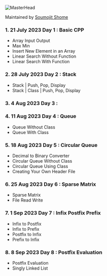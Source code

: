 ![MasterHead](https://bestanimations.com/media/sky/1088683783milky-way-night-sky-gif.gif)

Maintained by [Soumojit Shome](https://iamsoumojit.vercel.app/)

### 1. 21 July 2023 Day 1 : Basic CPP

* Array Input Output
* Max Min
* Insert New Element in an Array
* Linear Search Without Function
* Linear Search With Function

### 2. 28 July 2023 Day 2 : Stack

* Stack | Push, Pop, Display
* Stack | Class | Push, Pop, Display

### 3. 4 Aug 2023 Day 3 :

### 4. 11 Aug 2023 Day 4 : Queue

* Queue Without Class
* Queue With Class

### 5. 18 Aug 2023 Day 5 : Circular Queue

* Decimal to Binary Converter
* Circular Queue Without Class
* Circular Queue Using Class
* Creating Your Own Header File

### 6. 25 Aug 2023 Day 6 : Sparse Matrix

* Sparse Matrix
* File Read Write

### 7. 1 Sep 2023 Day 7 : Infix Postfix Prefix

* Infix to Postfix
* Infix to Prefix
* Postfix to Infix
* Prefix to Infix

### 8. 8 Sep 2023 Day 8 : Postfix Evaluation

* Postfix Evaluation
* Singly Linked List
